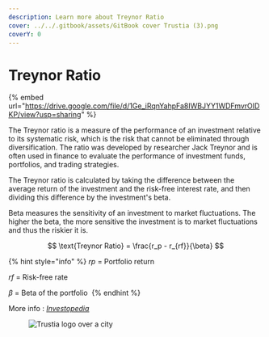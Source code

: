 ```yaml
---
description: Learn more about Treynor Ratio
cover: ../../.gitbook/assets/GitBook cover Trustia (3).png
coverY: 0
---
```


# Treynor Ratio

{% embed url="https://drive.google.com/file/d/1Ge_iRqnYahpFa8IWBJYY1WDFmvrOIDKP/view?usp=sharing" %}

The Treynor ratio is a measure of the performance of an investment relative to its systematic risk, which is the risk that cannot be eliminated through diversification. The ratio was developed by researcher Jack Treynor and is often used in finance to evaluate the performance of investment funds, portfolios, and trading strategies.

The Treynor ratio is calculated by taking the difference between the average return of the investment and the risk-free interest rate, and then dividing this difference by the investment's beta.

Beta measures the sensitivity of an investment to market fluctuations. The higher the beta, the more sensitive the investment is to market fluctuations and thus the riskier it is.

$$
\text{Treynor Ratio} = \frac{r_p - r_{rf}}{\beta}
$$

{% hint style="info" %}
_rp_ ​= Portfolio return&#x20;

_rf_ ​= Risk-free rate&#x20;

_β​_ = Beta of the portfolio ​
{% endhint %}

More info : [_Investopedia_](https://www.investopedia.com/terms/t/treynorratio.asp)

<figure><img src="../../.gitbook/assets/Capture d’écran 2023-12-19 à 18.44.28.png" alt="Trustia logo over a city"><figcaption></figcaption></figure>
